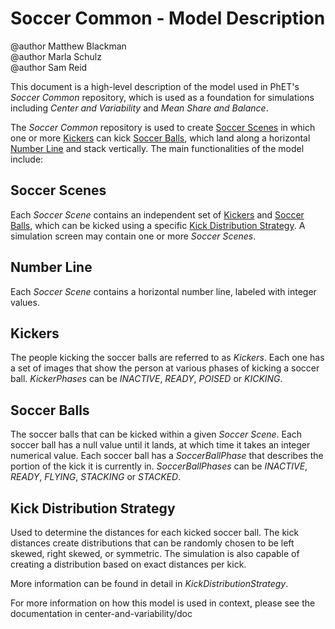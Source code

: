 # Soccer Common - Model Description

@author Matthew Blackman
<br>@author Marla Schulz
<br>@author Sam Reid

This document is a high-level description of the model used in PhET's _Soccer Common_ repository, which is used as a
foundation for simulations including _Center and Variability_ and _Mean Share and Balance_.

The _Soccer Common_ repository is used to create [Soccer Scenes](#soccer-scenes) in which one or more [Kickers](#kickers) can kick [Soccer Balls](#soccer-balls),
which land along a horizontal [Number Line](#number-line) and stack vertically. The main functionalities of the model include:

## Soccer Scenes
Each _Soccer Scene_ contains an independent set of [Kickers](#kickers) and [Soccer Balls](#soccer-balls), which can be kicked using a specific 
[Kick Distribution Strategy](#kick-distribution-strategy). A simulation screen may contain one or more _Soccer Scenes_.

## Number Line
Each _Soccer Scene_ contains a horizontal number line, labeled with integer values.

## Kickers
The people kicking the soccer balls are referred to as _Kickers_. Each one has a set of images that show the person
at various phases of kicking a soccer ball. _KickerPhases_ can be _INACTIVE_, _READY_, _POISED_ or _KICKING_.

## Soccer Balls
The soccer balls that can be kicked within a given _Soccer Scene_. Each soccer ball has a null value until it 
lands, at which time it takes an integer numerical value. Each soccer ball has a _SoccerBallPhase_ that describes the 
portion of the kick it is currently in. _SoccerBallPhases_ can be _INACTIVE_, _READY_, _FLYING_, _STACKING_ or _STACKED_.

## Kick Distribution Strategy
Used to determine the distances for each kicked soccer ball. The kick distances create distributions that can be randomly chosen to be left skewed, 
right skewed, or symmetric. The simulation is also capable of creating a distribution based on exact 
distances per kick. 

More information can be found in detail in _KickDistributionStrategy_.



For more information on how this model is used in context, please see the documentation in center-and-variability/doc
